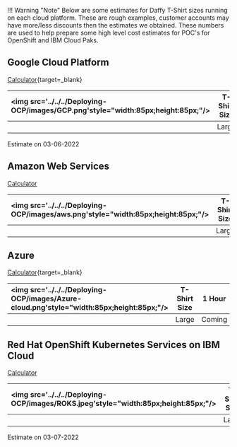 !!! Warning "Note"
  Below are some estimates for Daffy T-Shirt sizes running on each cloud platform. These are rough examples, customer accounts may have more/less discounts then the estimates we obtained.  These numbers are used to help prepare some high level cost estimates for POC's for OpenShift and IBM Cloud Paks.


## Google Cloud Platform
[Calculator](https://cloud.google.com/products/calculator){target=_blank}

  | <img src='../../../Deploying-OCP/images/GCP.png'style="width:85px;height:85px;"/> | T-Shirt Size    | 1 Hour | 1 Day | 1 Week | 1 Month|
  | :---      |    :----:     |  :----:     |  :----:     |  :----:     |  :----:     |
  | | Large  | $6.69|$160.56|$1,123.92|$4,816.80

Estimate on 03-06-2022

## Amazon Web Services
[Calculator](https://calculator.aws/#/)

| <img src='../../../Deploying-OCP/images/aws.png'style="width:85px;height:85px;"/> | T-Shirt Size    | 1 Hour | 1 Day | 1 Week | 1 Month|
| :---      |    :----:     |  :----:     |  :----:     |  :----:     |  :----:     |
| | Large  | Coming|Coming|Coming|Coming

## Azure
[Calculator](https://azure.microsoft.com/en-us/pricing/calculator/){target=_blank}

| <img src='../../../Deploying-OCP/images/Azure-cloud.png'style="width:85px;height:85px;"/> | T-Shirt Size    | 1 Hour | 1 Day | 1 Week | 1 Month|
| :---      |    :----:     |  :----:     |  :----:     |  :----:     |  :----:     |  
| | Large  | Coming|Coming|Coming|Coming

## Red Hat OpenShift Kubernetes Services on IBM Cloud
[Calculator](https://calculator.aws/#/)

| <img src='../../../Deploying-OCP/images/ROKS.jpeg'style="width:85px;height:85px;"/> | T-Shirt Size    | 1 Hour | 1 Day | 1 Week | 1 Month|
| :---      |    :----:     |  :----:     |  :----:     |  :----:     |  :----:     |
| | Large  | $5.70|$136.80|$957.60|$4,104.00|

Estimate on 03-07-2022
